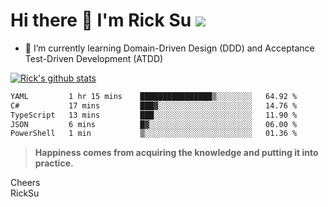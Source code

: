 # Hi there 👋 I'm Rick Su ![](https://komarev.com/ghpvc/?username=ricksu978)
<!--
**ricksu978/ricksu978** is a ✨ _special_ ✨ repository because its `README.md` (this file) appears on your GitHub profile.

Here are some ideas to get you started:

- 🔭 I’m currently working on ...
-->
- 🌱 I’m currently learning Domain-Driven Design (DDD) and Acceptance Test-Driven Development (ATDD)
<!--
- 👯 I’m looking to collaborate on ...
- 🤔 I’m looking for help with ...
- 💬 Ask me about ...
- 📫 How to reach me: ...
- 😄 Pronouns: ...
- ⚡ Fun fact: ...
-->
[![Rick's github stats](https://github-readme-stats.vercel.app/api?username=ricksu978&theme=dark)](https://github.com/ricksu978/ricksu978)

<!--START_SECTION:waka-->

```txt
YAML         1 hr 15 mins    ████████████████▒░░░░░░░░   64.92 %
C#           17 mins         ███▓░░░░░░░░░░░░░░░░░░░░░   14.76 %
TypeScript   13 mins         ███░░░░░░░░░░░░░░░░░░░░░░   11.90 %
JSON         6 mins          █▓░░░░░░░░░░░░░░░░░░░░░░░   06.00 %
PowerShell   1 min           ▒░░░░░░░░░░░░░░░░░░░░░░░░   01.36 %
```

<!--END_SECTION:waka-->

> **Happiness comes from acquiring the knowledge and putting it into practice.**

Cheers  
RickSu 
